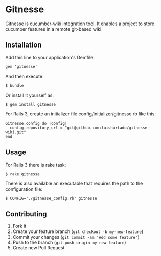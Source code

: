 # Gitnesse

 Gitnesse is cucumber-wiki integration tool.
 It enables a project to store cucumber features in a remote git-based wiki.

## Installation

Add this line to your application's Gemfile:

    gem 'gitnesse'

And then execute:

    $ bundle

Or install it yourself as:

    $ gem install gitnesse

For Rails 3, create an initializer file config/initializer/gitnesse.rb like this:

    Gitnesse.config do |config|
      config.repository_url = "git@github.com:luishurtado/gitnesse-wiki.git"
    end

## Usage

For Rails 3 there is rake task:

    $ rake gitnesse

There is also available an executable that requires the path to the configuration file:

    $ CONFIG='./gitnesse_config.rb' gitnesse

## Contributing

1. Fork it
2. Create your feature branch (`git checkout -b my-new-feature`)
3. Commit your changes (`git commit -am 'Add some feature'`)
4. Push to the branch (`git push origin my-new-feature`)
5. Create new Pull Request
